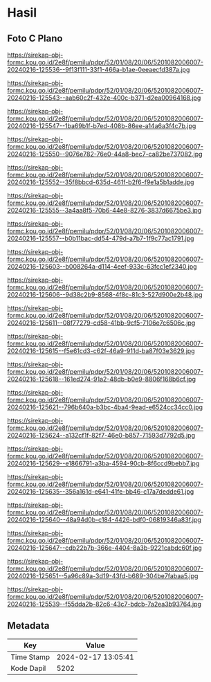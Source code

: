 # Hasil

## Foto C Plano

https://sirekap-obj-formc.kpu.go.id/2e8f/pemilu/pdpr/52/01/08/20/06/5201082006007-20240216-125536--9f13f111-33f1-466a-b1ae-0eeaecfd387a.jpg

https://sirekap-obj-formc.kpu.go.id/2e8f/pemilu/pdpr/52/01/08/20/06/5201082006007-20240216-125543--aab60c2f-432e-400c-b371-d2ea00964168.jpg

https://sirekap-obj-formc.kpu.go.id/2e8f/pemilu/pdpr/52/01/08/20/06/5201082006007-20240216-125547--1ba69b1f-b7ed-408b-86ee-a14a6a3f4c7b.jpg

https://sirekap-obj-formc.kpu.go.id/2e8f/pemilu/pdpr/52/01/08/20/06/5201082006007-20240216-125550--9076e782-76e0-44a8-bec7-ca82be737082.jpg

https://sirekap-obj-formc.kpu.go.id/2e8f/pemilu/pdpr/52/01/08/20/06/5201082006007-20240216-125552--35f8bbcd-635d-461f-b2f6-f9e1a5b1adde.jpg

https://sirekap-obj-formc.kpu.go.id/2e8f/pemilu/pdpr/52/01/08/20/06/5201082006007-20240216-125555--3a4aa8f5-70b6-44e8-8276-3837d6675be3.jpg

https://sirekap-obj-formc.kpu.go.id/2e8f/pemilu/pdpr/52/01/08/20/06/5201082006007-20240216-125557--b0b11bac-dd54-479d-a7b7-1f9c77ac1791.jpg

https://sirekap-obj-formc.kpu.go.id/2e8f/pemilu/pdpr/52/01/08/20/06/5201082006007-20240216-125603--b008264a-d114-4eef-933c-63fcc1ef2340.jpg

https://sirekap-obj-formc.kpu.go.id/2e8f/pemilu/pdpr/52/01/08/20/06/5201082006007-20240216-125606--9d38c2b9-8568-4f8c-81c3-527d900e2b48.jpg

https://sirekap-obj-formc.kpu.go.id/2e8f/pemilu/pdpr/52/01/08/20/06/5201082006007-20240216-125611--08f77279-cd58-41bb-9cf5-7106e7c6506c.jpg

https://sirekap-obj-formc.kpu.go.id/2e8f/pemilu/pdpr/52/01/08/20/06/5201082006007-20240216-125615--f5e61cd3-c62f-46a9-911d-ba87f03e3629.jpg

https://sirekap-obj-formc.kpu.go.id/2e8f/pemilu/pdpr/52/01/08/20/06/5201082006007-20240216-125618--161ed274-91a2-48db-b0e9-8806f168b6cf.jpg

https://sirekap-obj-formc.kpu.go.id/2e8f/pemilu/pdpr/52/01/08/20/06/5201082006007-20240216-125621--796b640a-b3bc-4ba4-9ead-e6524cc34cc0.jpg

https://sirekap-obj-formc.kpu.go.id/2e8f/pemilu/pdpr/52/01/08/20/06/5201082006007-20240216-125624--a132cf1f-82f7-46e0-b857-71593d7792d5.jpg

https://sirekap-obj-formc.kpu.go.id/2e8f/pemilu/pdpr/52/01/08/20/06/5201082006007-20240216-125629--e1866791-a3ba-4594-90cb-8f6ccd9bebb7.jpg

https://sirekap-obj-formc.kpu.go.id/2e8f/pemilu/pdpr/52/01/08/20/06/5201082006007-20240216-125635--356a161d-e641-41fe-bb46-c17a7dedde61.jpg

https://sirekap-obj-formc.kpu.go.id/2e8f/pemilu/pdpr/52/01/08/20/06/5201082006007-20240216-125640--48a94d0b-c184-4426-bdf0-06819346a83f.jpg

https://sirekap-obj-formc.kpu.go.id/2e8f/pemilu/pdpr/52/01/08/20/06/5201082006007-20240216-125647--cdb22b7b-366e-4404-8a3b-9221cabdc60f.jpg

https://sirekap-obj-formc.kpu.go.id/2e8f/pemilu/pdpr/52/01/08/20/06/5201082006007-20240216-125651--5a96c89a-3d19-43fd-b689-304be7fabaa5.jpg

https://sirekap-obj-formc.kpu.go.id/2e8f/pemilu/pdpr/52/01/08/20/06/5201082006007-20240216-125539--f55dda2b-82c6-43c7-bdcb-7a2ea3b93764.jpg


## Metadata

| Key        | Value               |
| ---------- | ------------------- |
| Time Stamp | 2024-02-17 13:05:41 |
| Kode Dapil | 5202                |



